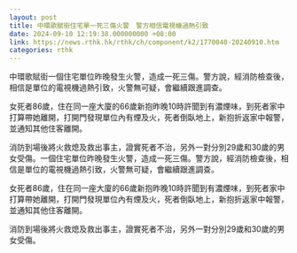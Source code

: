 ```yaml
---
layout: post
title: 中環歌賦街住宅單一死三傷火警　警方相信電視機過熱引致
date: 2024-09-10 12:19:38.000000000 +08:00
link: https://news.rthk.hk/rthk/ch/component/k2/1770040-20240910.htm
categories: rthk
---
```


中環歌賦街一個住宅單位昨晚發生火警，造成一死三傷。警方說，經消防檢查後，相信是單位的電視機過熱引致，火警無可疑，會繼續跟進調查。

女死者86歲，住在同一座大廈的66歲新抱昨晚10時許聞到有濃煙味，到死者家中打算帶她離開，打開門發現單位內有煙及火，死者倒臥地上，新抱折返家中報警，並通知其他住客離開。

消防到場後將火救熄及救出事主，證實死者不治，另外一對分別29歲和30歲的男女受傷。一個住宅單位昨晚發生火警，造成一死三傷。警方說，經消防檢查後，相信是單位的電視機過熱引致，火警無可疑，會繼續跟進調查。

女死者86歲，住在同一座大廈的66歲新抱昨晚10時許聞到有濃煙味，到死者家中打算帶她離開，打開門發現單位內有煙及火，死者倒臥地上，新抱折返家中報警，並通知其他住客離開。

消防到場後將火救熄及救出事主，證實死者不治，另外一對分別29歲和30歲的男女受傷。
